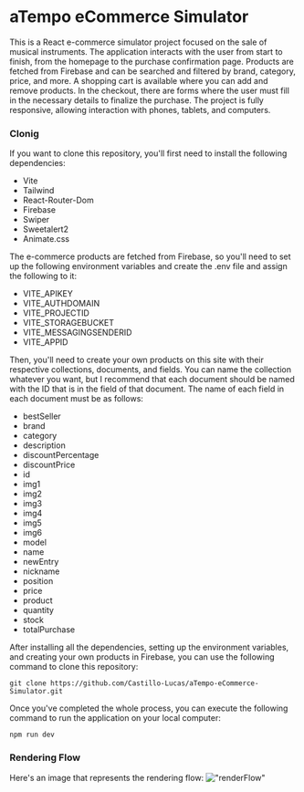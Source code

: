 # aTempo eCommerce Simulator

This is a React e-commerce simulator project focused on the sale of musical instruments. The application interacts with the user from start to finish, from the homepage to the purchase confirmation page. Products are fetched from Firebase and can be searched and filtered by brand, category, price, and more. A shopping cart is available where you can add and remove products. In the checkout, there are forms where the user must fill in the necessary details to finalize the purchase. The project is fully responsive, allowing interaction with phones, tablets, and computers.

### Clonig

If you want to clone this repository, you'll first need to install the following dependencies:

- Vite
- Tailwind
- React-Router-Dom
- Firebase
- Swiper
- Sweetalert2
- Animate.css

The e-commerce products are fetched from Firebase, so you'll need to set up the following environment variables and create the .env file and assign the following to it:

- VITE_APIKEY
- VITE_AUTHDOMAIN
- VITE_PROJECTID
- VITE_STORAGEBUCKET
- VITE_MESSAGINGSENDERID
- VITE_APPID

Then, you'll need to create your own products on this site with their respective collections, documents, and fields. You can name the collection whatever you want, but I recommend that each document should be named with the ID that is in the field of that document. The name of each field in each document must be as follows:

- bestSeller
- brand
- category
- description
- discountPercentage
- discountPrice
- id
- img1
- img2
- img3
- img4
- img5
- img6
- model
- name
- newEntry
- nickname
- position
- price
- product
- quantity
- stock
- totalPurchase

After installing all the dependencies, setting up the environment variables, and creating your own products in Firebase, you can use the following command to clone this repository:

```
git clone https://github.com/Castillo-Lucas/aTempo-eCommerce-Simulator.git
```

Once you've completed the whole process, you can execute the following command to run the application on your local computer:

```
npm run dev
```

### Rendering Flow

Here's an image that represents the rendering flow:
!["renderFlow"](https://res.cloudinary.com/dthpuldpm/image/upload/v1683729021/aTempo/render_Flow_d08ehs.png)
